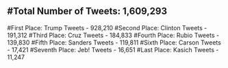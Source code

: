 #Total Number of Tweets: 1,609,293 
---
#First Place: Trump Tweets - 928,210
#Second Place: Clinton Tweets - 191,312
#Third Place: Cruz Tweets - 184,833
#Fourth Place: Rubio Tweets - 139,830
#Fifth Place: Sanders Tweets - 119,811
#Sixth Place: Carson Tweets - 17,421
#Seventh Place: Jeb! Tweets - 16,651
#Last Place: Kasich Tweets - 11,247
